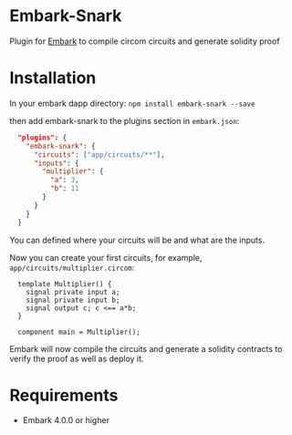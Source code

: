 Embark-Snark
======

Plugin for [Embark](https://github.com/embark-framework/embark) to compile circom circuits and generate solidity proof

Installation
======

In your embark dapp directory:
```npm install embark-snark --save```

then add embark-snark to the plugins section in ```embark.json```:

```Json
  "plugins": {
    "embark-snark": {
      "circuits": ["app/circuits/**"],
      "inputs": {
        "multiplier": {
          "a": 3,
          "b": 11
        }
      }
    }
  }
```

You can defined where your circuits will be and what are the inputs.

Now you can create your first circuits, for example, ```app/circuits/multiplier.circom```:

```
  template Multiplier() {
    signal private input a;
    signal private input b;
    signal output c; c <== a*b;
  }

  component main = Multiplier();
```

Embark will now compile the circuits and generate a solidity contracts to verify the proof as well as deploy it.

Requirements
======

- Embark 4.0.0 or higher
